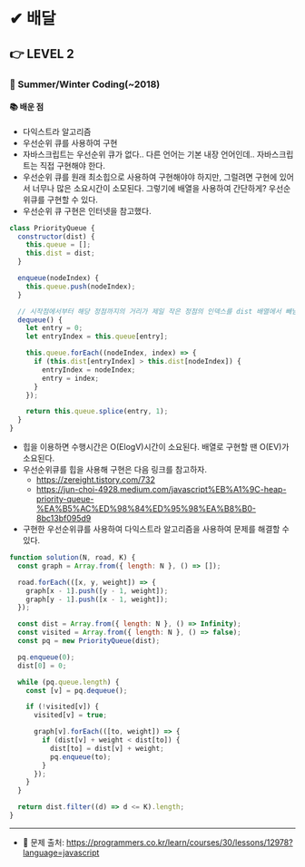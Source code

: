 # ✔ 배달

## 👉 LEVEL 2

### 🎯 Summer/Winter Coding(~2018)

#### 📚 배운 점
- 다익스트라 알고리즘
- 우선순위 큐를 사용하여 구현
- 자바스크립트는 우선순위 큐가 없다.. 다른 언어는 기본 내장 언어인데.. 자바스크립트는 직접 구현해야 한다.
- 우선순위 큐를 원래 최소힙으로 사용하여 구현해야야 하지만, 그럴려면 구현에 있어서 너무나 많은 소요시간이 소모된다. 그렇기에 배열을 사용하여 간단하게? 우선순위큐를 구현할 수 있다.
- 우선순위 큐 구현은 인터넷을 참고했다.

```js
class PriorityQueue {
  constructor(dist) {
    this.queue = [];
    this.dist = dist;
  }

  enqueue(nodeIndex) {
    this.queue.push(nodeIndex);
  }

  // 시작점에서부터 해당 정점까지의 거리가 제일 작은 정점의 인덱스를 dist 배열에서 빼냄
  dequeue() {
    let entry = 0;
    let entryIndex = this.queue[entry];

    this.queue.forEach((nodeIndex, index) => {
      if (this.dist[entryIndex] > this.dist[nodeIndex]) {
        entryIndex = nodeIndex;
        entry = index;
      }
    });

    return this.queue.splice(entry, 1);
  }
}
```

- 힙을 이용하면 수행시간은 O(ElogV)시간이 소요된다. 배열로 구현할 땐 O(EV)가 소요된다.
- 우선순위큐를 힙을 사용해 구현은 다음 링크를 참고하자.
  - https://zereight.tistory.com/732
  - https://jun-choi-4928.medium.com/javascript%EB%A1%9C-heap-priority-queue-%EA%B5%AC%ED%98%84%ED%95%98%EA%B8%B0-8bc13bf095d9
- 구현한 우선순위큐를 사용하여 다익스트라 알고리즘을 사용하여 문제를 해결할 수 있다.

```js
function solution(N, road, K) {
  const graph = Array.from({ length: N }, () => []);

  road.forEach(([x, y, weight]) => {
    graph[x - 1].push([y - 1, weight]);
    graph[y - 1].push([x - 1, weight]);
  });

  const dist = Array.from({ length: N }, () => Infinity);
  const visited = Array.from({ length: N }, () => false);
  const pq = new PriorityQueue(dist);

  pq.enqueue(0);
  dist[0] = 0;

  while (pq.queue.length) {
    const [v] = pq.dequeue();

    if (!visited[v]) {
      visited[v] = true;

      graph[v].forEach(([to, weight]) => {
        if (dist[v] + weight < dist[to]) {
          dist[to] = dist[v] + weight;
          pq.enqueue(to);
        }
      });
    }
  }

  return dist.filter((d) => d <= K).length;
}
```
---

- 📌 문제 출처: https://programmers.co.kr/learn/courses/30/lessons/12978?language=javascript
